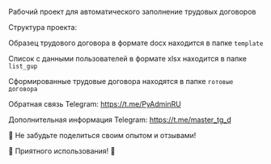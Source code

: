 Рабочий проект для автоматического заполнение трудовых договоров 


Структура проекта:

Образец трудового договора в формате docx находится в папке `template`

Список с данными пользователей в формате xlsx находится в папке `list_gup`

Сформированные трудовые договора находятся в папке `готовые договора`


Обратная связь
Telegram: https://t.me/PyAdminRU

Дополнительная информация
Telegram: https://t.me/master_tg_d

📣 Не забудьте поделиться своим опытом и отзывами!

🚀 Приятного использования! 🚀